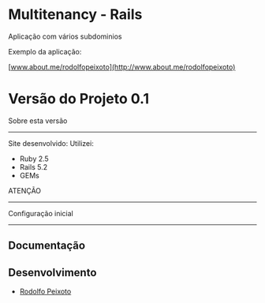 # Multitenancy - Rails
Aplicação com vários subdominios

Exemplo da aplicação: 

[www.about.me/rodolfopeixoto](http://www.about.me/rodolfopeixoto) 

Versão do Projeto 0.1
================

Sobre esta versão

---------------------
Site desenvolvido:
Utilizei:
- Ruby 2.5
- Rails 5.2
- GEMs

ATENÇÃO

---------------------

Configuração inicial

---------------------

Documentação
----------------------


Desenvolvimento
---------------------
-   [Rodolfo Peixoto](http://www.rogpe.me)
